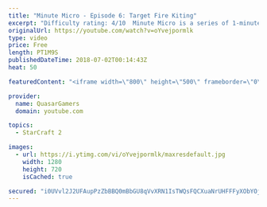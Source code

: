 ```yaml
---
title: "Minute Micro - Episode 6: Target Fire Kiting"
excerpt: "Difficulty rating: 4/10  Minute Micro is a series of 1-minute videos explaining how to perform common micro techniques. This episode is on target fire kiting  twitch.tv/Quasarprintf"
originalUrl: https://youtube.com/watch?v=oYvejpormlk
type: video
price: Free
length: PT1M9S
publishedDateTime: 2018-07-02T00:14:43Z
heat: 50

featuredContent: "<iframe width=\"800\" height=\"500\" frameborder=\"0\" src=\"https://www.youtube.com/embed/oYvejpormlk\" allow=\"accelerometer; autoplay; encrypted-media; gyroscope; picture-in-picture\" allowfullscreen></iframe>"

provider:
  name: QuasarGamers
  domain: youtube.com

topics:
  - StarCraft 2

images:
  - url: https://i.ytimg.com/vi/oYvejpormlk/maxresdefault.jpg
    width: 1280
    height: 720
    isCached: true

secured: "i0UVvl2J2UFAupPzZbBBQ0mBbGU8qVvXRN1IsTWQsFQCXuaNrUHFFFyXObYOjaeL/aEWfX24k14ofVbrZ0S1fNQbpZ27aUtRoXsdZzTfdXuMnyofc2H88xmQVYt75ggRlEJNDxF93zWjFhPqmNRS0zUzAhCnHHA8Va7J8G31A1UTDqbHGiPC/FB/2y3azIpYSyutMEzIx8Bls9JwaCSCitfragew5hs0d0WxqIpORO2unDUT5iAYrUhlOVdPk5xrR+CWC792suCixAcP0d1DoijdEkesKe9KELmYDXmEQkod6Ws2RMP2wxbhpykXXvIxIMAhk2GEV298/cjpFIjKm1PNZOq3p2K54h1/IYUkikhVtXkjiWRMaTRqDa4qBw38gBI0WTwhwn0AQi0iIGDWg960zX8ZcnLlKpM/ZQnn8Iw=;AqVKrwG9wTuMFBGMFQjzYw=="
---
```


